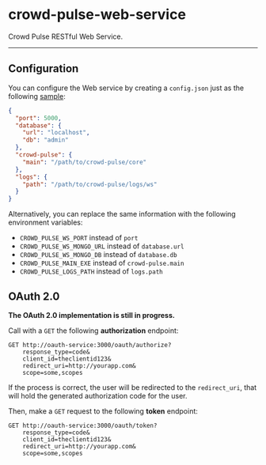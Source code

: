 crowd-pulse-web-service
=======================

Crowd Pulse RESTful Web Service.

-----------------------

## Configuration

You can configure the Web service by creating a `config.json` just as the following 
[sample](config.json.sample):

```json
{
  "port": 5000,
  "database": {
    "url": "localhost",
    "db": "admin"
  },
  "crowd-pulse": {
    "main": "/path/to/crowd-pulse/core"
  },
  "logs": {
    "path": "/path/to/crowd-pulse/logs/ws"
  }
}
```

Alternatively, you can replace the same information with the following environment variables:

* `CROWD_PULSE_WS_PORT` instead of `port`
* `CROWD_PULSE_WS_MONGO_URL` instead of `database.url`
* `CROWD_PULSE_WS_MONGO_DB` instead of `database.db`
* `CROWD_PULSE_MAIN_EXE` instead of `crowd-pulse.main`
* `CROWD_PULSE_LOGS_PATH` instead of `logs.path`

## OAuth 2.0

**The OAuth 2.0 implementation is still in progress.**

Call with a `GET` the following **authorization** endpoint:

```
GET http://oauth-service:3000/oauth/authorize?
    response_type=code&
    client_id=theclientid123&
    redirect_uri=http://yourapp.com&
    scope=some,scopes
```

If the process is correct, the user will be redirected to the `redirect_uri`, that will hold the generated
authorization code for the user.

Then, make a `GET` request to the following **token** endpoint:

```
GET http://oauth-service:3000/oauth/token?
    response_type=code&
    client_id=theclientid123&
    redirect_uri=http://yourapp.com&
    scope=some,scopes
```